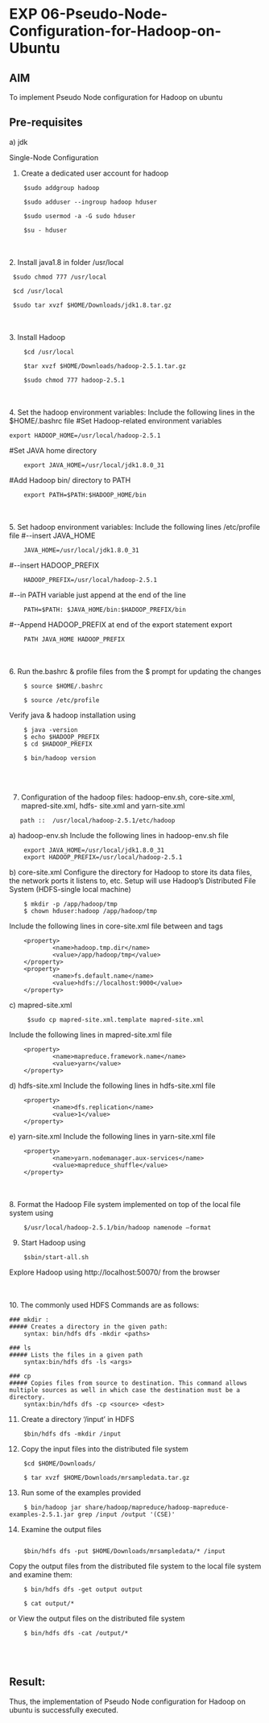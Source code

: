 # EXP 06-Pseudo-Node-Configuration-for-Hadoop-on-Ubuntu

## AIM

To implement Pseudo Node configuration for Hadoop on ubuntu

## Pre-requisites

a) jdk

Single-Node Configuration

1.	Create a dedicated user account for hadoop
```
    $sudo addgroup hadoop

    $sudo adduser --ingroup hadoop hduser

    $sudo usermod -a -G sudo hduser

    $su - hduser
```
<br></br>
2.	Install java1.8 in folder /usr/local
   ```
    $sudo chmod 777 /usr/local

    $cd /usr/local

    $sudo tar xvzf $HOME/Downloads/jdk1.8.tar.gz
```
<br></br>
3.	Install Hadoop
```
    $cd /usr/local

    $tar xvzf $HOME/Downloads/hadoop-2.5.1.tar.gz

    $sudo chmod 777 hadoop-2.5.1

```
<br></br>
4.	Set the hadoop environment variables: Include the following lines in the
$HOME/.bashrc file
#Set Hadoop-related environment variables
```
export HADOOP_HOME=/usr/local/hadoop-2.5.1
```
#Set JAVA home directory
```
    export JAVA_HOME=/usr/local/jdk1.8.0_31
```
#Add Hadoop bin/ directory to PATH
```
    export PATH=$PATH:$HADOOP_HOME/bin
```
<br></br>
5.	Set hadoop environment variables: Include the following lines /etc/profile file
#--insert JAVA_HOME
```
    JAVA_HOME=/usr/local/jdk1.8.0_31
```
#--insert HADOOP_PREFIX
```
    HADOOP_PREFIX=/usr/local/hadoop-2.5.1
```
#--in PATH variable just append at the end of the line
```
    PATH=$PATH: $JAVA_HOME/bin:$HADOOP_PREFIX/bin
```
#--Append HADOOP_PREFIX at end of the export statement export
```
    PATH JAVA_HOME HADOOP_PREFIX
```
<br></br>
6.	Run the.bashrc & profile files from the $ prompt for updating the changes

```
    $ source $HOME/.bashrc

    $ source /etc/profile
```
Verify java & hadoop installation using
```
    $ java -version
    $ echo $HADOOP_PREFIX
    $ cd $HADOOP_PREFIX

    $ bin/hadoop version
```
<br></br>

7.	Configuration of the hadoop files: hadoop-env.sh, core-site.xml, mapred-site.xml, hdfs- site.xml and yarn-site.xml
```
   path ::	/usr/local/hadoop-2.5.1/etc/hadoop
```
a)	hadoop-env.sh
Include the following lines in hadoop-env.sh file
```
    export JAVA_HOME=/usr/local/jdk1.8.0_31
    export HADOOP_PREFIX=/usr/local/hadoop-2.5.1
```

b)	core-site.xml
Configure the directory for Hadoop to store its data files, the network ports it listens to, etc. Setup will use Hadoop’s Distributed File System (HDFS-single local machine)
```
    $ mkdir -p /app/hadoop/tmp
    $ chown hduser:hadoop /app/hadoop/tmp
```

 
Include the following lines in core-site.xml file between <configuration> and
</configuration> tags
```
    <property>
            <name>hadoop.tmp.dir</name>
            <value>/app/hadoop/tmp</value>
    </property>
    <property>
            <name>fs.default.name</name>
            <value>hdfs://localhost:9000</value>
    </property>
```

c)	mapred-site.xml
```
     $sudo cp mapred-site.xml.template mapred-site.xml
``` 

Include the following lines in mapred-site.xml file
```
    <property>
            <name>mapreduce.framework.name</name>
            <value>yarn</value>
    </property>
```

 

d)	hdfs-site.xml
Include the following lines in hdfs-site.xml file
```
    <property>
            <name>dfs.replication</name>
            <value>1</value>
    </property>
```


e)	yarn-site.xml
Include the following lines in yarn-site.xml file
```
    <property>
            <name>yarn.nodemanager.aux-services</name>
            <value>mapreduce_shuffle</value>
    </property>
```
<br></br>
8.	Format the Hadoop File system implemented on top of the local file system using
```
    $/usr/local/hadoop-2.5.1/bin/hadoop namenode –format
```
9.	Start Hadoop using
```
    $sbin/start-all.sh
```
Explore Hadoop using http://localhost:50070/ from the browser	

<br></br> 
10.	The commonly used HDFS Commands are as follows:
```
### mkdir :
##### Creates a directory in the given path:
    syntax: bin/hdfs dfs -mkdir <paths>

### ls
##### Lists the files in a given path
    syntax:bin/hdfs dfs -ls <args>

### cp
##### Copies files from source to destination. This command allows multiple sources as well in which case the destination must be a directory.
    syntax:bin/hdfs dfs -cp <source> <dest>
```

11.	Create a directory ‘/input’ in HDFS
```
    $bin/hdfs dfs -mkdir /input
```

12.	Copy the input files into the distributed file system
```
    $cd $HOME/Downloads/

    $ tar xvzf $HOME/Downloads/mrsampledata.tar.gz
```

13.	Run some of the examples provided
```
    $ bin/hadoop jar share/hadoop/mapreduce/hadoop-mapreduce- examples-2.5.1.jar grep /input /output '(CSE)'
```

14.	Examine the output files
```    $ cd $HADOOP_PREFIX

    $bin/hdfs dfs -put $HOME/Downloads/mrsampledata/* /input
```
Copy the output files from the distributed file system to the local file system and examine them:
```
    $ bin/hdfs dfs -get output output
    
    $ cat output/*
```
or
View the output files on the distributed file system
```
    $ bin/hdfs dfs -cat /output/*
```
<br></br>
## Result:
Thus, the implementation of Pseudo Node configuration for Hadoop on ubuntu is successfully executed.
